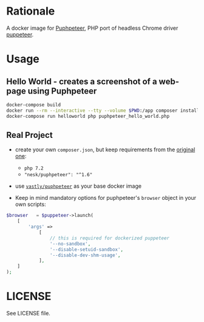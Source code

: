 # Rationale
A docker image for [Puphpeteer](https://github.com/nesk/puphpeteer), 
PHP port of headless Chrome driver [puppeteer](https://pptr.dev).

# Usage

## Hello World - creates a screenshot of a web-page using Puphpeteer
```bash
docker-compose build
docker run --rm --interactive --tty --volume $PWD:/app composer install
docker-compose run helloworld php puphpeteer_hello_world.php
```

## Real Project
* create your own `composer.json`, but keep requirements from the [original one](https://github.com/ivastly/docker-puphpeteer/blob/master/composer.json):
    - `php 7.2`
    -  `"nesk/puphpeteer": "^1.6"`

* use [`vastly/puphpeteer`](https://hub.docker.com/r/vastly/puphpeteer) as your base docker image

* Keep in mind mandatory options for puphpeteer's `browser` object in your own scripts:
```php
$browser   = $puppeteer->launch(
	[
		'args' =>
			[
				// this is required for dockerized puppeteer
				'--no-sandbox',
				'--disable-setuid-sandbox',
				'--disable-dev-shm-usage',
			],
	]
);
```

# LICENSE
See LICENSE file.
